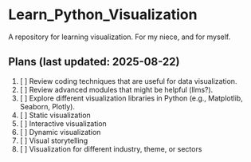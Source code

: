 # Learn_Python_Visualization
A repository for learning visualization. For my niece, and for myself.

## Plans (last updated: 2025-08-22)
1. [ ] Review coding techniques that are useful for data visualization.
2. [ ] Review advanced modules that might be helpful (llms?).
3. [ ] Explore different visualization libraries in Python (e.g., Matplotlib, Seaborn, Plotly).
4. [ ] Static visualization
5. [ ] Interactive visualization
6. [ ] Dynamic visualization
7. [ ] Visual storytelling
8. [ ] Visualization for different industry, theme, or sectors


